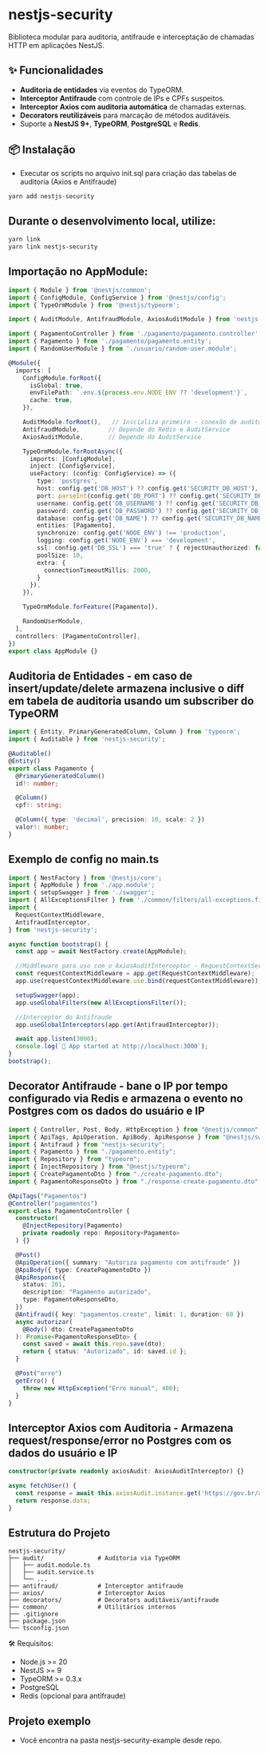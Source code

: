 # nestjs-security

Biblioteca modular para auditoria, antifraude e interceptação de chamadas HTTP em aplicações NestJS.

## ✨ Funcionalidades

- **Auditoria de entidades** via eventos do TypeORM.
- **Interceptor Antifraude** com controle de IPs e CPFs suspeitos.
- **Interceptor Axios com auditoria automática** de chamadas externas.
- **Decorators reutilizáveis** para marcação de métodos auditáveis.
- Suporte a **NestJS 9+**, **TypeORM**, **PostgreSQL** e **Redis**.

## 📦 Instalação

 - Executar os scripts no arquivo init.sql para criação das tabelas de auditoria (Axios e Antifraude)

```bash
yarn add nestjs-security
```
## Durante o desenvolvimento local, utilize:
```bash
yarn link
yarn link nestjs-security
```

## Importação no AppModule:
```typescript
import { Module } from '@nestjs/common';
import { ConfigModule, ConfigService } from '@nestjs/config';
import { TypeOrmModule } from '@nestjs/typeorm';

import { AuditModule, AntifraudModule, AxiosAuditModule } from 'nestjs-security';

import { PagamentoController } from './pagamento/pagamento.controller';
import { Pagamento } from './pagamento/pagamento.entity';
import { RandomUserModule } from './usuario/random-user.module';

@Module({
  imports: [
    ConfigModule.forRoot({
      isGlobal: true,
      envFilePath: `.env.${process.env.NODE_ENV ?? 'development'}`,
      cache: true,
    }),

    AuditModule.forRoot(),   // Inicializa primeiro - conexão de auditoria
    AntifraudModule,        // Depende do Redis e AuditService
    AxiosAuditModule,       // Depende do AuditService

    TypeOrmModule.forRootAsync({
      imports: [ConfigModule],
      inject: [ConfigService],
      useFactory: (config: ConfigService) => ({
        type: 'postgres',
        host: config.get('DB_HOST') ?? config.get('SECURITY_DB_HOST'), 
        port: parseInt(config.get('DB_PORT') ?? config.get('SECURITY_DB_PORT') ?? '5432'),
        username: config.get('DB_USERNAME') ?? config.get('SECURITY_DB_USERNAME'),
        password: config.get('DB_PASSWORD') ?? config.get('SECURITY_DB_PASSWORD'),
        database: config.get('DB_NAME') ?? config.get('SECURITY_DB_NAME'),
        entities: [Pagamento],
        synchronize: config.get('NODE_ENV') !== 'production',
        logging: config.get('NODE_ENV') === 'development',
        ssl: config.get('DB_SSL') === 'true' ? { rejectUnauthorized: false } : false,
        poolSize: 10, 
        extra: {
          connectionTimeoutMillis: 2000,
        }
      }),
    }),

    TypeOrmModule.forFeature([Pagamento]),

    RandomUserModule,
  ],
  controllers: [PagamentoController],
})
export class AppModule {}
```

## Auditoria de Entidades - em caso de insert/update/delete armazena inclusive o diff em tabela de auditoria usando um subscriber do TypeORM

```typescript
import { Entity, PrimaryGeneratedColumn, Column } from 'typeorm';
import { Auditable } from 'nestjs-security';

@Auditable()
@Entity()
export class Pagamento {
  @PrimaryGeneratedColumn()
  id!: number;

  @Column()
  cpf!: string;

  @Column({ type: 'decimal', precision: 10, scale: 2 })
  valor!: number;
}
```

## Exemplo de config no main.ts

```typescript
import { NestFactory } from '@nestjs/core';
import { AppModule } from './app.module';
import { setupSwagger } from './swagger';
import { AllExceptionsFilter } from './common/filters/all-exceptions.filter';
import {
  RequestContextMiddleware,
  AntifraudInterceptor,
} from 'nestjs-security';

async function bootstrap() {
  const app = await NestFactory.create(AppModule);

  //Middleware para uso com o AxiosAuditInterceptor - RequestContextService
  const requestContextMiddleware = app.get(RequestContextMiddleware);
  app.use(requestContextMiddleware.use.bind(requestContextMiddleware));

  setupSwagger(app); 
  app.useGlobalFilters(new AllExceptionsFilter());

  //Interceptor do Antifraude
  app.useGlobalInterceptors(app.get(AntifraudInterceptor));

  await app.listen(3000);
  console.log(`🚀 App started at http://localhost:3000`);
}
bootstrap();
```


## Decorator Antifraude - bane o IP por tempo configurado via Redis e armazena o evento no Postgres com os dados do usuário e IP

```typescript
import { Controller, Post, Body, HttpException } from "@nestjs/common";
import { ApiTags, ApiOperation, ApiBody, ApiResponse } from "@nestjs/swagger";
import { Antifraud } from "nestjs-security";
import { Pagamento } from "./pagamento.entity";
import { Repository } from "typeorm";
import { InjectRepository } from "@nestjs/typeorm";
import { CreatePagamentoDto } from "./create-pagamento.dto";
import { PagamentoResponseDto } from "./response-create-pagamento.dto";

@ApiTags("Pagamentos")
@Controller("pagamentos")
export class PagamentoController {
  constructor(
    @InjectRepository(Pagamento)
    private readonly repo: Repository<Pagamento>
  ) {}

  @Post()
  @ApiOperation({ summary: "Autoriza pagamento com antifraude" })
  @ApiBody({ type: CreatePagamentoDto })
  @ApiResponse({
    status: 201,
    description: "Pagamento autorizado",
    type: PagamentoResponseDto,
  })
  @Antifraud({ key: "pagamentos.create", limit: 1, duration: 60 })
  async autorizar(
    @Body() dto: CreatePagamentoDto
  ): Promise<PagamentoResponseDto> {
    const saved = await this.repo.save(dto);
    return { status: "Autorizado", id: saved.id };
  }

  @Post("erro")
  getErro() {
    throw new HttpException("Erro manual", 400);
  }
}
```

## Interceptor Axios com Auditoria - Armazena request/response/error no Postgres com os dados do usuário e IP

```typescript
constructor(private readonly axiosAudit: AxiosAuditInterceptor) {}

async fetchUser() {
  const response = await this.axiosAudit.instance.get('https://gov.br/api');
  return response.data;
}
```


## Estrutura do Projeto

```text
nestjs-security/
├── audit/               # Auditoria via TypeORM
│   ├── audit.module.ts
│   ├── audit.service.ts
│   └── ...
├── antifraud/           # Interceptor antifraude
├── axios/               # Interceptor Axios
├── decorators/          # Decorators auditáveis/antifraude
├── common/              # Utilitários internos
├── .gitignore
├── package.json
└── tsconfig.json
```


🛠️ Requisitos:

* Node.js >= 20
* NestJS >= 9
* TypeORM >= 0.3.x
* PostgreSQL
* Redis (opcional para antifraude)

## Projeto exemplo

 - Você encontra na pasta nestjs-security-example desde repo.

